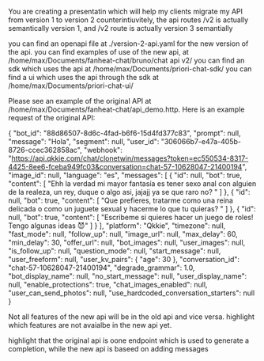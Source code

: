 You are creating a presentatin which will help my clients migrate my API from version 1 to version 2
counterintiuvitely, the api routes /v2 is actually semantically version 1, and /v2 route is actually version 3 semantially

you can find an openapi file at ./version-2-api.yaml for the new version of the api.
you can find examples of use of the new api, at /home/max/Documents/fanheat-chat/bruno/chat api v2/
you can find an sdk which uses the api at /home/max/Documents/priori-chat-sdk/
you can find a ui which uses the api through the sdk at /home/max/Documents/priori-chat-ui/

Please see an example of the original API at /home/max/Documents/fanheat-chat/api_demo.http. Here is an example request of the original API:

{
  "bot_id": "88d86507-8d6c-4fad-b6f6-15d4fd377c83",
  "prompt": null,
  "message": "Hola",
  "segment": null,
  "user_id": "306066b7-e47a-405b-8726-ccec362858ac",
  "webhook": "https://api.qkkie.com/chat/clonetwin/messages?token=ec550534-8317-4425-8ee6-fceba949fc03&conversation=chat-57-10628047-21400194",
  "image_id": null,
  "language": "es",
  "messages": [
    {
      "id": null,
      "bot": true,
      "content": [
        "Ehh la verdad mi mayor fantasía es tener sexo anal con alguien de la realeza, un rey, duque o algo asi, jajajj ya se que raro no?  "
      ]
    },
    {
      "id": null,
      "bot": true,
      "content": [
        "Que prefieres, tratarme como una reina delicada o como un juguete sexual y hacerme lo que tu quieras? "
      ]
    },
    {
      "id": null,
      "bot": true,
      "content": [
        "Escribeme si quieres hacer un juego de roles! Tengo algunas ideas 😈"
      ]
    }
  ],
  "platform": "Qkkie",
  "timezone": null,
  "fast_mode": null,
  "follow_up": null,
  "image_url": null,
  "max_delay": 60,
  "min_delay": 30,
  "offer_url": null,
  "bot_images": null,
  "user_images": null,
  "is_follow_up": null,
  "question_mode": null,
  "start_message": null,
  "user_freeform": null,
  "user_kv_pairs": {
    "age": 30
  },
  "conversation_id": "chat-57-10628047-21400194",
  "degrade_grammar": 1.0,
  "bot_display_name": null,
  "no_start_message": null,
  "user_display_name": null,
  "enable_protections": true,
  "chat_images_enabled": null,
  "user_can_send_photos": null,
  "use_hardcoded_conversation_starters": null
}

Not all features of the new api will be in the old api and vice versa. highlight which features are not avaialbe in the new api yet.

highlight that the original api is oone endpoint which is used to generate a completion, while the new api is baseed on adding messages
